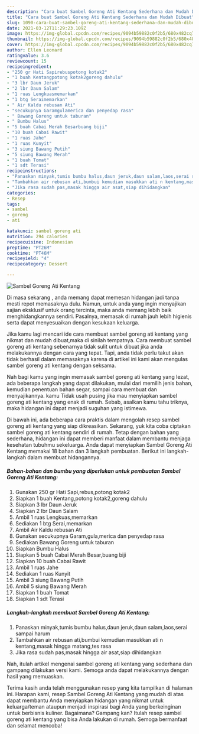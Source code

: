 ```yaml
---
description: "Cara buat Sambel Goreng Ati Kentang Sederhana dan Mudah Dibuat"
title: "Cara buat Sambel Goreng Ati Kentang Sederhana dan Mudah Dibuat"
slug: 1090-cara-buat-sambel-goreng-ati-kentang-sederhana-dan-mudah-dibuat
date: 2021-03-12T11:29:23.109Z
image: https://img-global.cpcdn.com/recipes/9094b59882c0f2b5/680x482cq70/sambel-goreng-ati-kentang-foto-resep-utama.jpg
thumbnail: https://img-global.cpcdn.com/recipes/9094b59882c0f2b5/680x482cq70/sambel-goreng-ati-kentang-foto-resep-utama.jpg
cover: https://img-global.cpcdn.com/recipes/9094b59882c0f2b5/680x482cq70/sambel-goreng-ati-kentang-foto-resep-utama.jpg
author: Ellen Leonard
ratingvalue: 3.6
reviewcount: 15
recipeingredient:
- "250 gr Hati Sapirebuspotong kotak2"
- "1 buah Kentangpotong kotak2goreng dahulu"
- "3 lbr Daun Jeruk"
- "2 lbr Daun Salam"
- "1 ruas Lengkuasmemarkan"
- "1 btg Seraimemarkan"
- " Air Kaldu rebusan Ati"
- "secukupnya Garamgulamerica dan penyedap rasa"
- " Bawang Goreng untuk taburan"
- " Bumbu Halus"
- "5 buah Cabai Merah Besarbuang biji"
- "10 buah Cabai Rawit"
- "1 ruas Jahe"
- "1 ruas Kunyit"
- "3 siung Bawang Putih"
- "5 siung Bawang Merah"
- "1 buah Tomat"
- "1 sdt Terasi"
recipeinstructions:
- "Panaskan minyak,tumis bumbu halus,daun jeruk,daun salam,laos,serai sampai harum"
- "Tambahkan air rebusan ati,bumbui kemudian masukkan ati n kentang,masak hingga matang,tes rasa"
- "Jika rasa sudah pas,masak hingga air asat,siap dihidangkan"
categories:
- Resep
tags:
- sambel
- goreng
- ati

katakunci: sambel goreng ati 
nutrition: 294 calories
recipecuisine: Indonesian
preptime: "PT26M"
cooktime: "PT46M"
recipeyield: "4"
recipecategory: Dessert

---
```



![Sambel Goreng Ati Kentang](https://img-global.cpcdn.com/recipes/9094b59882c0f2b5/680x482cq70/sambel-goreng-ati-kentang-foto-resep-utama.jpg)

Di masa  sekarang , anda memang dapat memesan hidangan jadi tanpa mesti repot memasaknya dulu. Namun, untuk anda yang ingin menyajikan sajian eksklusif untuk orang tercinta, maka anda memang lebih baik menghidangkannya sendiri. Pasalnya, memasak di rumah jauh lebih higienis serta dapat menyesuaikan dengan kesukaan keluarga.

Jika kamu lagi mencari ide cara membuat sambel goreng ati kentang yang nikmat dan mudah dibuat,maka di sinilah tempatnya. Cara membuat sambel goreng ati kentang  sebenarnya tidak sulit untuk dibuat jika anda melakukannya dengan cara yang tepat. Tapi, anda tidak perlu takut akan tidak berhasil dalam memasaknya 
karena di artikel ini kami akan mengulas sambel goreng ati kentang dengan seksama.  



Nah bagi kamu yang ingin memasak sambel goreng ati kentang yang lezat, ada beberapa langkah yang dapat dilakukan, mulai dari memilih jenis bahan, kemudian penentuan bahan segar, sampai cara membuat dan menyajikannya. kamu Tidak usah pusing jika mau menyiapkan sambel goreng ati kentang yang enak di rumah. Sebab, asalkan kamu  tahu triknya, maka hidangan ini dapat menjadi suguhan yang istimewa.

Di bawah ini, ada beberapa cara praktis  dalam mengolah resep sambel goreng ati kentang yang siap dikreasikan. Sekarang, yuk kita coba ciptakan sambel goreng ati kentang sendiri di rumah. Tetap dengan bahan yang sederhana, hidangan ini dapat memberi manfaat dalam membantu menjaga kesehatan tubuhmu sekeluarga. Anda dapat menyiapkan Sambel Goreng Ati Kentang memakai 18 bahan dan 3 langkah pembuatan. Berikut ini langkah-langkah dalam membuat hidangannya.

<!--inarticleads1-->

##### Bahan-bahan dan bumbu yang diperlukan untuk pembuatan Sambel Goreng Ati Kentang:

1. Gunakan 250 gr Hati Sapi,rebus,potong kotak2
1. Siapkan 1 buah Kentang,potong kotak2,goreng dahulu
1. Siapkan 3 lbr Daun Jeruk
1. Siapkan 2 lbr Daun Salam
1. Ambil 1 ruas Lengkuas,memarkan
1. Sediakan 1 btg Serai,memarkan
1. Ambil  Air Kaldu rebusan Ati
1. Gunakan secukupnya Garam,gula,merica dan penyedap rasa
1. Sediakan  Bawang Goreng untuk taburan
1. Siapkan  Bumbu Halus
1. Siapkan 5 buah Cabai Merah Besar,buang biji
1. Siapkan 10 buah Cabai Rawit
1. Ambil 1 ruas Jahe
1. Sediakan 1 ruas Kunyit
1. Ambil 3 siung Bawang Putih
1. Ambil 5 siung Bawang Merah
1. Siapkan 1 buah Tomat
1. Siapkan 1 sdt Terasi




<!--inarticleads2-->

##### Langkah-langkah membuat Sambel Goreng Ati Kentang:

1. Panaskan minyak,tumis bumbu halus,daun jeruk,daun salam,laos,serai sampai harum
1. Tambahkan air rebusan ati,bumbui kemudian masukkan ati n kentang,masak hingga matang,tes rasa
1. Jika rasa sudah pas,masak hingga air asat,siap dihidangkan




Nah, itulah artikel mengenai  sambel goreng ati kentang  yang sederhana dan gampang dilakukan versi kami. Semoga anda dapat melakukannya dengan hasil yang memuaskan. 

Terima kasih anda telah menggunakan resep yang kita tampilkan di halaman ini. Harapan kami, resep  Sambel Goreng Ati Kentang yang mudah di atas dapat membantu Anda menyiapkan hidangan yang nikmat untuk keluarga/teman ataupun menjadi inspirasi bagi Anda yang berkeinginan untuk berbisnis kuliner. Bagaimana? Gampang kan? Itulah resep sambel goreng ati kentang yang bisa Anda lakukan di rumah. Semoga bermanfaat dan selamat mencoba!

